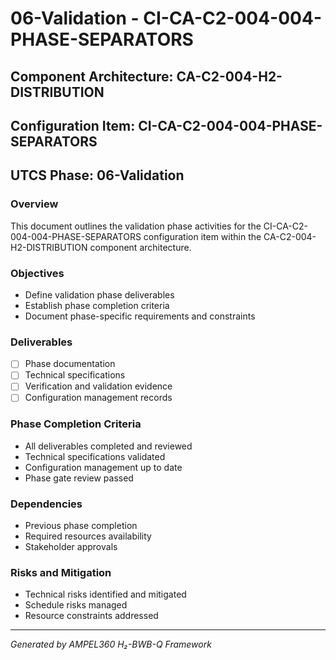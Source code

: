 # 06-Validation - CI-CA-C2-004-004-PHASE-SEPARATORS

## Component Architecture: CA-C2-004-H2-DISTRIBUTION
## Configuration Item: CI-CA-C2-004-004-PHASE-SEPARATORS
## UTCS Phase: 06-Validation

### Overview
This document outlines the validation phase activities for the CI-CA-C2-004-004-PHASE-SEPARATORS configuration item within the CA-C2-004-H2-DISTRIBUTION component architecture.

### Objectives
- Define validation phase deliverables
- Establish phase completion criteria
- Document phase-specific requirements and constraints

### Deliverables
- [ ] Phase documentation
- [ ] Technical specifications
- [ ] Verification and validation evidence
- [ ] Configuration management records

### Phase Completion Criteria
- All deliverables completed and reviewed
- Technical specifications validated
- Configuration management up to date
- Phase gate review passed

### Dependencies
- Previous phase completion
- Required resources availability
- Stakeholder approvals

### Risks and Mitigation
- Technical risks identified and mitigated
- Schedule risks managed
- Resource constraints addressed

---
*Generated by AMPEL360 H₂-BWB-Q Framework*
